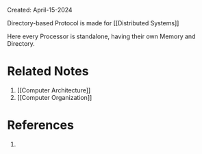 Created: April-15-2024

Directory-based Protocol is made for [[Distributed Systems]]

Here every Processor is standalone, having their own Memory and Directory.

# Related Notes

1. [[Computer Architecture]]
2. [[Computer Organization]]
# References

1. 